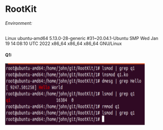# RootKit

###### Environment:
Linux ubuntu-amd64 5.13.0-28-generic #31~20.04.1-Ubuntu SMP Wed Jan 19 14:08:10 UTC 2022 x86_64 x86_64 x86_64 GNU/Linux




#### Q1:	
<img src="https://github.com/roei502/RootKit/blob/main/1/img/q1.png" width="450" height="200">
